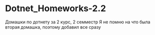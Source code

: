 # Dotnet_Homeworks-2.2
Домашки по дотнету за 2 курс, 2 семместр
Я не помню на что была вторая домашка, поэтому добавил все сразу
